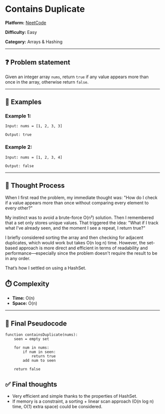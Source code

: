 # Contains Duplicate

**Platform:** [NeetCode](https://neetcode.io/problems/duplicate-integer?list=blind75)

**Difficulty:** Easy

**Category:** Arrays & Hashing

---

## ❓ Problem statement

Given an integer array `nums`, return `true` if any value appears more than once in the array, otherwise return `false`.

---

## 📘 Examples

### Example 1:
```
Input: nums = [1, 2, 3, 3]

Output: true
```

### Example 2:
```
Input: nums = [1, 2, 3, 4]

Output: false
```

---

## 🧠 Thought Process
When I first read the problem, my immediate thought was:
"How do I check if a value appears more than once without comparing every element to every other?"

My instinct was to avoid a brute-force O(n²) solution.
Then I remembered that a set only stores unique values. That triggered the idea:
"What if I track what I’ve already seen, and the moment I see a repeat, I return true?"

I briefly considered sorting the array and then checking for adjacent duplicates, which would work but takes O(n log n) time.
However, the set-based approach is more direct and efficient in terms of readability and performance—especially since the problem doesn't require the result to be in any order.

That’s how I settled on using a HashSet.

## ⏱️ Complexity

- **Time:** O(n)  
- **Space:** O(n)

---

## 🔎 Final Pseudocode

```plaintext
function containsDuplicate(nums):
    seen = empty set

    for num in nums:
        if num in seen:
            return true
        add num to seen

    return false
```

## ✅ Final thoughts
- Very efficient and simple thanks to the properties of HashSet.
- If memory is a constraint, a sorting + linear scan approach (O(n log n) time, O(1) extra space) could be considered.
